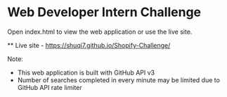 # Web Developer Intern Challenge

Open index.html to view the web application or use the live site.

** Live site - https://shuqi7.github.io/Shopify-Challenge/

Note: 
- This web application is built with GitHub API v3
- Number of searches completed in every minute may be limited due to GitHub API rate limiter
